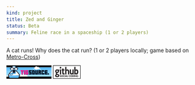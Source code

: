 ```yaml
---
kind: project
title: Zed and Ginger
status: Beta
summary: Feline race in a spaceship (1 or 2 players)
---
```


A cat runs! Why does the cat run? (1 or 2 players locally; game based on [Metro-Cross](http://en.wikipedia.org/wiki/Metro-Cross))

[![TIGSource forum](/images/tigsource.png)](http://forums.tigsource.com/index.php?topic=20797.0)
[![Github project](/images/github.png)](http://github.com/Spooner/zed_and_ginger)
